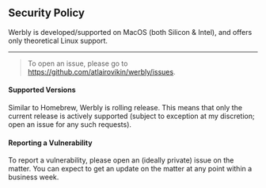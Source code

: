 ## Security Policy

Werbly is developed/supported on MacOS (both Silicon & Intel), and offers only theoretical Linux support.

---

> To open an issue, please go to <https://github.com/atlairovikin/werbly/issues>.

#### Supported Versions

Similar to Homebrew, Werbly is rolling release. This means that only the current release is actively supported (subject to exception at my discretion; open an issue for any such requests).

#### Reporting a Vulnerability

To report a vulnerability, please open an (ideally private) issue on the matter.
You can expect to get an update on the matter at any point within a business week.
